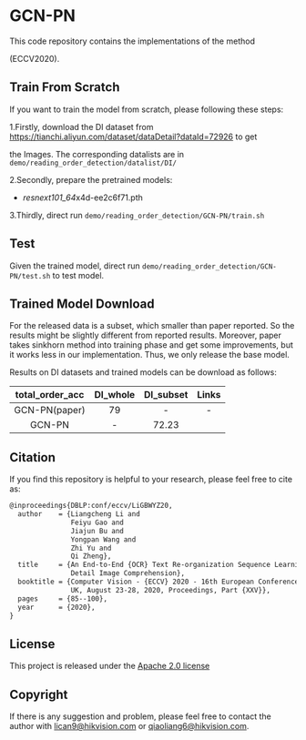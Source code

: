 # GCN-PN

This code repository contains the implementations of the method 

[GCN-PN]: https://www.ecva.net/papers/eccv_2020/papers_ECCV/papers/123700086.pdf

 (ECCV2020).

## Train From Scratch

If you want to train the model from scratch, please following these steps:

1.Firstly, download the DI dataset from https://tianchi.aliyun.com/dataset/dataDetail?dataId=72926 to get 

   the Images. The corresponding datalists are in  `demo/reading_order_detection/datalist/DI/` 

2.Secondly, prepare the pretrained models:

-   *resnext101_64*x4d-ee2c6f71.pth

3.Thirdly, direct run `demo/reading_order_detection/GCN-PN/train.sh`

## Test

Given the trained model, direct run `demo/reading_order_detection/GCN-PN/test.sh` to test model.

## Trained Model Download

For the released data is a subset, which smaller than paper reported. So the results might be slightly different from reported results. Moreover, paper takes sinkhorn method into training phase and get some improvements, but it works less in our implementation. Thus, we only release the base model. 

Results on DI datasets and trained models can be download as follows:

|   total_order_acc   | DI_whole | DI_subset | Links       |
| :---------:        | :------: | :--------: | :---------: |
| GCN-PN(paper) |  79   |    -       | -   |
| GCN-PN   |  -    |   72.23   |  |



## Citation

If you find this repository is helpful to your research, please feel free to cite as:

``` markdown
@inproceedings{DBLP:conf/eccv/LiGBWYZ20,
  author    = {Liangcheng Li and
               Feiyu Gao and
               Jiajun Bu and
               Yongpan Wang and
               Zhi Yu and
               Qi Zheng},
  title     = {An End-to-End {OCR} Text Re-organization Sequence Learning for Rich-Text
               Detail Image Comprehension},
  booktitle = {Computer Vision - {ECCV} 2020 - 16th European Conference, Glasgow,
               UK, August 23-28, 2020, Proceedings, Part {XXV}},
  pages     = {85--100},
  year      = {2020},
}
```

## License

This project is released under the [Apache 2.0 license](../../../davar_ocr/LICENSE)

## Copyright

If there is any suggestion and problem, please feel free to contact the author with lican9@hikvision.com or qiaoliang6@hikvision.com.